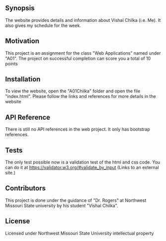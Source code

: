 ## Synopsis

The website provides details and information about Vishal Chilka (i.e. Me). It also gives my schedule for the week.

## Motivation

This project is an assignment for the class "Web Applications" named under "A01". The project on successful completion can score you a total of 10 points

## Installation

To view the website, open the "A01Chilka" folder and open the file "index.html". Please follow the links and references for more details in the website 

## API Reference

There is still no API references in the web project. It only has bootstrap references.

## Tests

The only test possible now is a validation test of the html and css code. You can do it at https://validator.w3.org/#validate_by_input (Links to an external site.)

## Contributors

This project is done under the guidance of "Dr. Rogers" at Northwest Missouri State university by his student "Vishal Chilka".

## License

Licensed under Northwest Missouri State University intellectual property